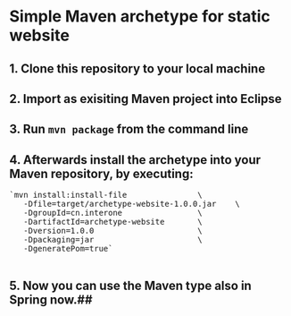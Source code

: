 # Simple Maven archetype for static website #

## 1. Clone this repository to your local machine ##
## 2. Import as exisiting Maven project into Eclipse ##
## 3. Run `mvn package` from the command line ##
## 4. Afterwards install the archetype into your Maven repository, by executing: ##
<pre>
`mvn install:install-file              	\
   -Dfile=target/archetype-website-1.0.0.jar 	\
   -DgroupId=cn.interone                \
   -DartifactId=archetype-website       \
   -Dversion=1.0.0                      \
   -Dpackaging=jar                      \
   -DgeneratePom=true`
   
</pre>

## 5. Now you can use the Maven type also in Spring now.##
